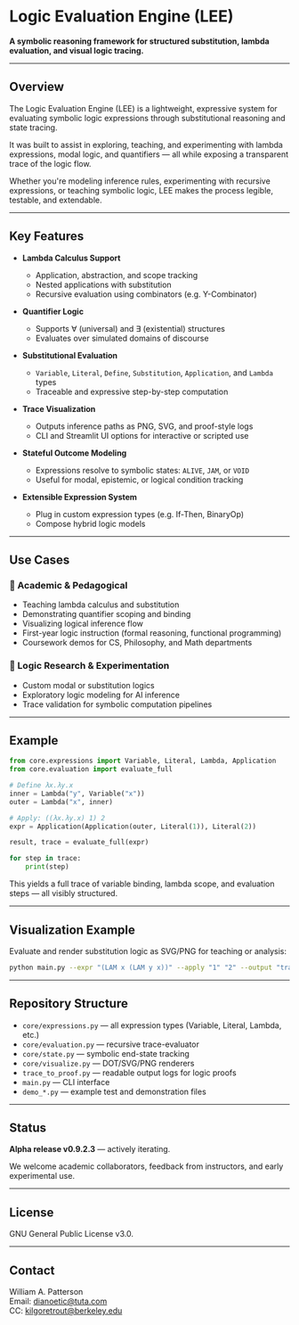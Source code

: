 # Logic Evaluation Engine (LEE)

**A symbolic reasoning framework for structured substitution, lambda evaluation, and visual logic tracing.**

---

## Overview

The Logic Evaluation Engine (LEE) is a lightweight, expressive system for evaluating symbolic logic expressions through substitutional reasoning and state tracing.

It was built to assist in exploring, teaching, and experimenting with lambda expressions, modal logic, and quantifiers — all while exposing a transparent trace of the logic flow.

Whether you're modeling inference rules, experimenting with recursive expressions, or teaching symbolic logic, LEE makes the process legible, testable, and extendable.

---

## Key Features

- **Lambda Calculus Support**
  - Application, abstraction, and scope tracking
  - Nested applications with substitution
  - Recursive evaluation using combinators (e.g. Y-Combinator)

- **Quantifier Logic**
  - Supports ∀ (universal) and ∃ (existential) structures
  - Evaluates over simulated domains of discourse

- **Substitutional Evaluation**
  - `Variable`, `Literal`, `Define`, `Substitution`, `Application`, and `Lambda` types
  - Traceable and expressive step-by-step computation

- **Trace Visualization**
  - Outputs inference paths as PNG, SVG, and proof-style logs
  - CLI and Streamlit UI options for interactive or scripted use

- **Stateful Outcome Modeling**
  - Expressions resolve to symbolic states: `ALIVE`, `JAM`, or `VOID`
  - Useful for modal, epistemic, or logical condition tracking

- **Extensible Expression System**
  - Plug in custom expression types (e.g. If-Then, BinaryOp)
  - Compose hybrid logic models

---

## Use Cases

### 🧠 Academic & Pedagogical

- Teaching lambda calculus and substitution
- Demonstrating quantifier scoping and binding
- Visualizing logical inference flow
- First-year logic instruction (formal reasoning, functional programming)
- Coursework demos for CS, Philosophy, and Math departments

### 🧪 Logic Research & Experimentation

- Custom modal or substitution logics
- Exploratory logic modeling for AI inference
- Trace validation for symbolic computation pipelines

---

## Example

```python
from core.expressions import Variable, Literal, Lambda, Application
from core.evaluation import evaluate_full

# Define λx.λy.x
inner = Lambda("y", Variable("x"))
outer = Lambda("x", inner)

# Apply: ((λx.λy.x) 1) 2
expr = Application(Application(outer, Literal(1)), Literal(2))

result, trace = evaluate_full(expr)

for step in trace:
    print(step)
```

This yields a full trace of variable binding, lambda scope, and evaluation steps — all visibly structured.

---

## Visualization Example

Evaluate and render substitution logic as SVG/PNG for teaching or analysis:

```bash
python main.py --expr "(LAM x (LAM y x))" --apply "1" "2" --output "trace.svg"
```

---

## Repository Structure

- `core/expressions.py` — all expression types (Variable, Literal, Lambda, etc.)
- `core/evaluation.py` — recursive trace-evaluator
- `core/state.py` — symbolic end-state tracking
- `core/visualize.py` — DOT/SVG/PNG renderers
- `trace_to_proof.py` — readable output logs for logic proofs
- `main.py` — CLI interface
- `demo_*.py` — example test and demonstration files

---

## Status

**Alpha release v0.9.2.3** — actively iterating.

We welcome academic collaborators, feedback from instructors, and early experimental use.

---

## License

GNU General Public License v3.0.

---

## Contact

William A. Patterson  
Email: [dianoetic@tuta.com](mailto:dianoetic@tuta.com)  
CC: [kilgoretrout@berkeley.edu](mailto:kilgoretrout@berkeley.edu)

